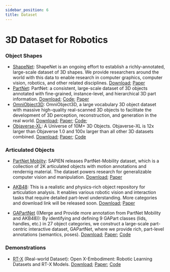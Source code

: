 ```yaml
---
sidebar_position: 6
title: Dataset
---
```


# 3D Dataset for Robotics

### Object Shapes
- [ShapeNet](https://shapenet.org/): ShapeNet is an ongoing effort to establish a richly-annotated, large-scale dataset of 3D shapes. We provide researchers around the world with this data to enable research in computer graphics, computer vision, robotics, and other related disciplines. [Download](https://shapenet.org/login/); [Paper](https://arxiv.org/abs/1512.03012)
- [PartNet](https://partnet.cs.stanford.edu/): PartNet: a consistent, large-scale dataset of 3D objects annotated with fine-grained, instance-level, and hierarchical 3D part information. [Download](https://www.shapenet.org/login/); [Code](https://github.com/daerduoCarey/partnet_dataset); [Paper](https://arxiv.org/abs/1812.02713)
- [OmniObject3D](https://omniobject3d.github.io/): OmniObject3D, a large vocabulary 3D object dataset with massive high-quality real-scanned 3D objects to facilitate the development of 3D perception, reconstruction, and generation in the real world. [Download](https://opendatalab.com/OpenXDLab/OmniObject3D-New/tree/main); [Paper](https://arxiv.org/abs/2301.07525); [Code](https://github.com/omniobject3d/OmniObject3D/tree/main);
- [Objaverse-XL](https://objaverse.allenai.org/): A Universe of 10M+ 3D Objects. Objaverse-XL is 12x larger than Objaverse 1.0 and 100x larger than all other 3D datasets combined. [Download](https://docs.google.com/forms/d/e/1FAIpQLScNOWKTHk3a7CGiegNjROFNfOcpzr5gt6G0FMEMQ8qXRTbs0Q/viewform); [Paper](https://arxiv.org/abs/2307.05663); [Code](https://github.com/allenai/objaverse-xl)


### Articulated Objects
- [PartNet Moblity](https://sapien.ucsd.edu/browse): SAPIEN releases PartNet-Mobility dataset, which is a collection of 2K articulated objects with motion annotations and rendernig material. The dataset powers research for generalizable computer vision and manipulation. [Download](https://sapien.ucsd.edu/downloads); [Paper](https://arxiv.org/abs/2003.08515)

- [AKB48](https://liuliu66.github.io/articulationobjects/index.html): This is a realistic and physics-rich object repository for articulation analysis. It enables various robotic vision and interaction tasks that require detailed part-level understanding. More categories and download link will be released soon. [Download](https://liuliu66.github.io/articulationobjects/download.html); [Paper](https://arxiv.org/abs/2202.08432)

- [GAPartNet](https://pku-epic.github.io/GAPartNet/) ((Merge and Provide more annotation from PartNet Mobility and AKB48)): By identifying and defining 9 GAPart classes (lids, handles, etc.) in 27 object categories, we construct a large-scale part-centric interactive dataset, GAPartNet, where we provide rich, part-level annotations (semantics, poses). [Download](https://forms.gle/3qzv8z5vP2BT5ARN7); [Paper](https://arxiv.org/abs/2211.05272); [Code](https://github.com/PKU-EPIC/GAPartNet)

### Demonstrations
- [RT-X](https://robotics-transformer-x.github.io/) (Real-world Dataset): Open X-Embodiment: Robotic Learning Datasets and RT-X Models. [Download](https://docs.google.com/spreadsheets/d/1rPBD77tk60AEIGZrGSODwyyzs5FgCU9Uz3h-3_t2A9g/edit#gid=0); [Paper](https://arxiv.org/abs/2310.08864); [Code](https://github.com/google-deepmind/open_x_embodiment) 